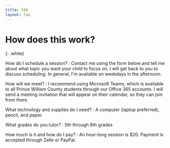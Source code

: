 ```yaml
---
title: FAQ
layout: faq
---
```


# How does this work?
{: .white}

How do I schedule a session?
: Contact me using the form below and tell me about what topic you want your child to focus on. I will get back to you to discuss scheduling. In general, I'm available on weekdays in the afternoon.

How will we meet?
: I recommend using Microsoft Teams, which is available to all Prince William County students through our Office 365 accounts. I will send a meeting invitation that will appear on their calendar, so they can join from there.

What technology and supplies do I need?
: A computer (laptop preferred), pencil, and paper.

What grades do you tutor?
: 5th through 8th grades

How much is it and how do I pay?
: An hour-long session is $20. Payment is accepted through Zelle or PayPal.
